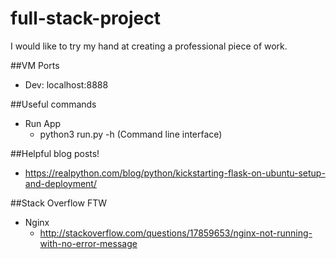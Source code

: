 # full-stack-project
I would like to try my hand at creating a professional piece of work.


##VM Ports
* Dev: localhost:8888

##Useful commands
* Run App
    * python3 run.py -h (Command line interface)


##Helpful blog posts!
* https://realpython.com/blog/python/kickstarting-flask-on-ubuntu-setup-and-deployment/

##Stack Overflow FTW
* Nginx
    * http://stackoverflow.com/questions/17859653/nginx-not-running-with-no-error-message